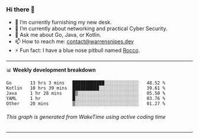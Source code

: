 ### Hi there 👋

- 🔭 I’m currently furnishing my new desk.
- 🌱 I’m currently about networking and practical Cyber Security.
- 💬 Ask me about Go, Java, or Kotlin.
- 📫 How to reach me: contact@warrensnipes.dev
- ⚡ Fun fact: I have a blue nose pitbull named [Rocco](https://i.imgur.com/iLsSCKu.jpg).

-------

📊 **Weekly development breakdown**
<!--START_SECTION:waka-->
```text
Go       13 hrs 3 mins   ████████████░░░░░░░░░░░░░   48.52 % 
Kotlin   10 hrs 39 mins  ██████████░░░░░░░░░░░░░░░   39.61 % 
Java     1 hr 28 mins    █▒░░░░░░░░░░░░░░░░░░░░░░░   05.50 % 
YAML     1 hr            █░░░░░░░░░░░░░░░░░░░░░░░░   03.76 % 
Other    20 mins         ▒░░░░░░░░░░░░░░░░░░░░░░░░   01.27 % 
```
<!--END_SECTION:waka-->
###### *This graph is generated from WakeTime using active coding time*
-------
